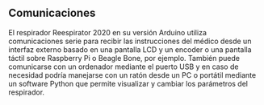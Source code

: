 ## Comunicaciones

El respirador Reespirator 2020 en su versión Arduino utiliza comunicaciones serie para recibir las instrucciones del médico desde un interfaz externo basado en una pantalla LCD y un encoder o una pantalla táctil sobre Raspberry Pi o Beagle Bone, por ejemplo. También puede comunicarse con un ordenador mediante el puerto USB y en caso de necesidad podría manejarse con un ratón desde un PC o portátil mediante un software Python que permite visualizar y cambiar los parámetros del respirador.

